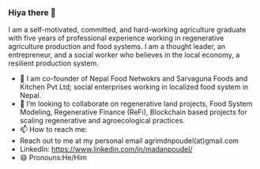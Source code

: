 ### Hiya there 👋
I am a self-motivated, committed, and hard-working agriculture graduate with five years of professional experience working in regenerative agriculture production and food systems. I am a thought leader, an entrepreneur, and a social worker who believes in the local economy, a resilient production system. 

- 🌱 I am co-founder of Nepal Food Netwokrs and Sarvaguna Foods and Kitchen Pvt Ltd; social enterprises working in localized food system in Nepal. 
- 👯 I’m looking to collaborate on regenerative land projects, Food System Modeling, Regenerative Finance (ReFi), Blockchain based projects for scaling regenerative and agroecological practices. 
- 📫 How to reach me: 
-   Reach out to me at my personal email agrimdnpoudel(at)gmail.com 
-   LinkedIn: https://www.linkedin.com/in/madanpoudel/ 
- 😄 Pronouns:He/Him
